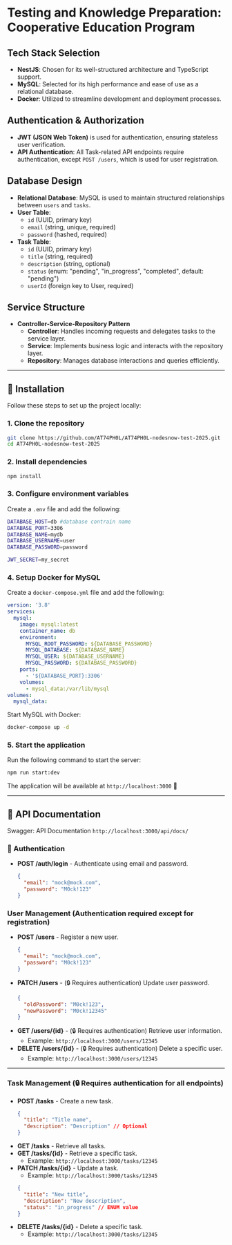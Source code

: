 # Testing and Knowledge Preparation: Cooperative Education Program

## Tech Stack Selection
- **NestJS**: Chosen for its well-structured architecture and TypeScript support.
- **MySQL**: Selected for its high performance and ease of use as a relational database.
- **Docker**: Utilized to streamline development and deployment processes.

## Authentication & Authorization
- **JWT (JSON Web Token)** is used for authentication, ensuring stateless user verification.
- **API Authentication**: All Task-related API endpoints require authentication, except `POST /users`, which is used for user registration.
## Database Design
- **Relational Database**: MySQL is used to maintain structured relationships between `users` and `tasks`.
- **User Table**:
  - `id` (UUID, primary key)
  - `email` (string, unique, required)
  - `password` (hashed, required)
- **Task Table**:
  - `id` (UUID, primary key)
  - `title` (string, required)
  - `description` (string, optional)
  - `status` (enum: "pending", "in_progress", "completed", default: "pending")
  - `userId` (foreign key to User, required)


## Service Structure
- **Controller-Service-Repository Pattern**
  - **Controller**: Handles incoming requests and delegates tasks to the service layer.
  - **Service**: Implements business logic and interacts with the repository layer.
  - **Repository**: Manages database interactions and queries efficiently.
 
---

## 🚀 Installation

Follow these steps to set up the project locally:

### 1. Clone the repository
```bash
git clone https://github.com/AT74PH0L/AT74PH0L-nodesnow-test-2025.git
cd AT74PH0L-nodesnow-test-2025
```

### 2. Install dependencies
```bash
npm install
```

### 3. Configure environment variables
Create a `.env` file and add the following:
```bash
DATABASE_HOST=db #database contrain name
DATABASE_PORT=3306
DATABASE_NAME=mydb
DATABASE_USERNAME=user
DATABASE_PASSWORD=password

JWT_SECRET=my_secret
```

### 4. Setup Docker for MySQL
Create a `docker-compose.yml` file and add the following:
```yaml
version: '3.8'
services:
  mysql:
    image: mysql:latest
    container_name: db
    environment:
      MYSQL_ROOT_PASSWORD: ${DATABASE_PASSWORD}
      MYSQL_DATABASE: ${DATABASE_NAME}
      MYSQL_USER: ${DATABASE_USERNAME}
      MYSQL_PASSWORD: ${DATABASE_PASSWORD}
    ports:
      - '${DATABASE_PORT}:3306'
    volumes:
      - mysql_data:/var/lib/mysql
volumes:
  mysql_data:
```
Start MySQL with Docker:
```bash
docker-compose up -d
```

### 5. Start the application
Run the following command to start the server:
```bash
npm run start:dev
```
The application will be available at `http://localhost:3000` 🎉

---

## 📝 API Documentation
Swagger: API Documentation
`http://localhost:3000/api/docs/`

### 🔑 Authentication
- **POST /auth/login** - Authenticate using email and password.
  ```json
  {
    "email": "mock@mock.com",
    "password": "M0ck!123"
  }
  ```

### User Management (Authentication required except for registration)
- **POST /users** - Register a new user.
  ```json
  {
    "email": "mock@mock.com",
    "password": "M0ck!123"
  }
  ```
- **PATCH /users** - (🔒 Requires authentication) Update user password.
  ```json
  {
    "oldPassword": "M0ck!123",
    "newPassword": "M0ck!12345"
  }
  ```
- **GET /users/{id}** - (🔒 Requires authentication) Retrieve user information.
  - Example: `http://localhost:3000/users/12345`
- **DELETE /users/{id}** - (🔒 Requires authentication) Delete a specific user.
  - Example: `http://localhost:3000/users/12345`

---

### Task Management (🔒 Requires authentication for all endpoints)
- **POST /tasks** - Create a new task.
  ```json
  {
    "title": "Title name",
    "description": "Description" // Optional
  }
  ```
- **GET /tasks** - Retrieve all tasks.
- **GET /tasks/{id}** - Retrieve a specific task.
  - Example: `http://localhost:3000/tasks/12345`
- **PATCH /tasks/{id}** - Update a task.
  - Example: `http://localhost:3000/tasks/12345`
  ```json
  {
    "title": "New title",
    "description": "New description",
    "status": "in_progress" // ENUM value
  }
  ```
- **DELETE /tasks/{id}** - Delete a specific task.
  - Example: `http://localhost:3000/tasks/12345`
